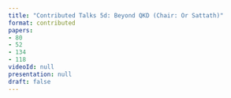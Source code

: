 ```yaml
---
title: "Contributed Talks 5d: Beyond QKD (Chair: Or Sattath)"
format: contributed
papers:
- 80
- 52
- 134
- 118
videoId: null
presentation: null
draft: false
---
```

